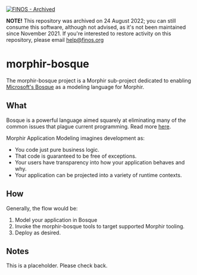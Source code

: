 [![FINOS - Archived](https://cdn.jsdelivr.net/gh/finos/contrib-toolbox@master/images/badge-archived.svg)](https://community.finos.org/docs/governance/Software-Projects/stages/archived)


**NOTE!** This repository was archived on 24 August 2022; you can still consume this software, although not advised, as it's not been maintained since November 2021. If you're interested to restore activity on this repository, please email [help@finos.org](mailto:help@finos.org)

# morphir-bosque

The morphir-bosque project is a Morphir sub-project dedicated to enabling [Microsoft's Bosque](https://github.com/microsoft/BosqueLanguage) as a modeling language for Morphir. 

## What
Bosque is a powerful language aimed squarely at eliminating many of the common issues that plague current programming.  Read more [here](https://www.microsoft.com/en-us/research/project/bosque-programming-language/).

Morphir Application Modeling imagines development as:
* You code just pure business logic.
* That code is guaranteed to be free of exceptions.
* Your users have transparency into how your application behaves and why.
* Your application can be projected into a variety of runtime contexts.

## How
Generally, the flow would be:
1. Model your application in Bosque
2. Invoke the morphir-bosque tools to target supported Morphir tooling.
3. Deploy as desired.

## Notes
This is a placeholder.  Please check back.
